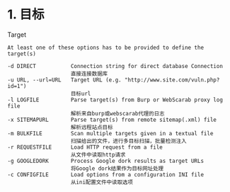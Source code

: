 # 1. 目标

Target

    At least one of these options has to be provided to define the target(s)
    
    -d DIRECT           Connection string for direct database Connection 	
    					直接连接数据库
    -u URL, --url=URL   Target URL (e.g. "http://www.site.com/vuln.php?id=1")	
    					目标url
    -l LOGFILE          Parse target(s) from Burp or WebScarab proxy log file 	
    					解析来自burp或webscarab代理的日志
    -x SITEMAPURL       Parse target(s) from remote sitemap(.xml) file 	
    					解析远程站点目标
    -m BULKFILE         Scan multiple targets given in a textual file 	
    					扫描给出的文件，进行多目标扫描，批量检测注入
    -r REQUESTFILE      Load HTTP request from a file 	
    					从文件中读取http请求
    -g GOOGLEDORK       Process Google dork results as target URLs 	
    					将Google dork结果作为目标网址处理
    -c CONFIGFILE       Load options from a configuration INI file 	
    					从ini配置文件中读取选项
